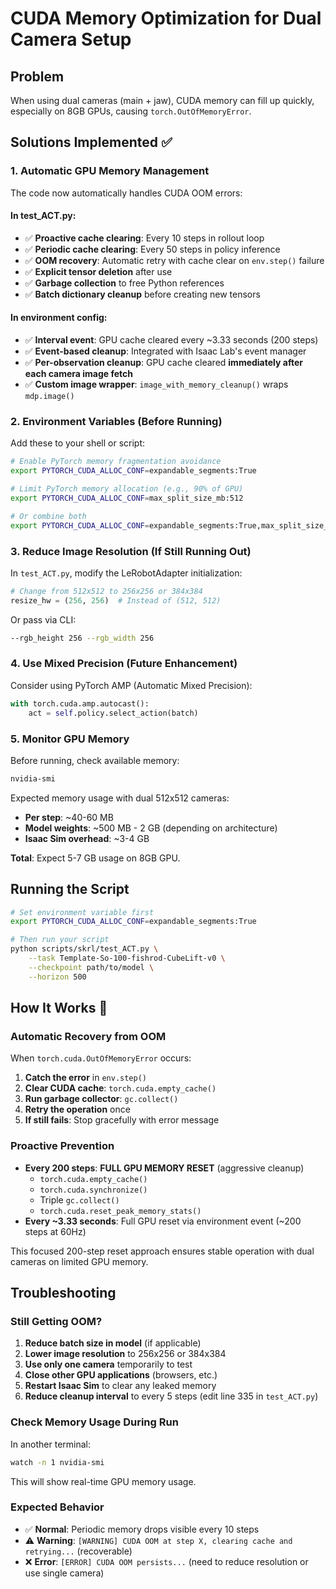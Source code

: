# CUDA Memory Optimization for Dual Camera Setup

## Problem
When using dual cameras (main + jaw), CUDA memory can fill up quickly, especially on 8GB GPUs, causing `torch.OutOfMemoryError`.

## Solutions Implemented ✅

### 1. Automatic GPU Memory Management
The code now automatically handles CUDA OOM errors:

#### **In test_ACT.py:**
- ✅ **Proactive cache clearing**: Every 10 steps in rollout loop
- ✅ **Periodic cache clearing**: Every 50 steps in policy inference
- ✅ **OOM recovery**: Automatic retry with cache clear on `env.step()` failure
- ✅ **Explicit tensor deletion** after use
- ✅ **Garbage collection** to free Python references
- ✅ **Batch dictionary cleanup** before creating new tensors

#### **In environment config:**
- ✅ **Interval event**: GPU cache cleared every ~3.33 seconds (200 steps)
- ✅ **Event-based cleanup**: Integrated with Isaac Lab's event manager
- ✅ **Per-observation cleanup**: GPU cache cleared **immediately after each camera image fetch**
- ✅ **Custom image wrapper**: `image_with_memory_cleanup()` wraps `mdp.image()`

### 2. Environment Variables (Before Running)
Add these to your shell or script:

```bash
# Enable PyTorch memory fragmentation avoidance
export PYTORCH_CUDA_ALLOC_CONF=expandable_segments:True

# Limit PyTorch memory allocation (e.g., 90% of GPU)
export PYTORCH_CUDA_ALLOC_CONF=max_split_size_mb:512

# Or combine both
export PYTORCH_CUDA_ALLOC_CONF=expandable_segments:True,max_split_size_mb:512
```

### 3. Reduce Image Resolution (If Still Running Out)
In `test_ACT.py`, modify the LeRobotAdapter initialization:

```python
# Change from 512x512 to 256x256 or 384x384
resize_hw = (256, 256)  # Instead of (512, 512)
```

Or pass via CLI:
```bash
--rgb_height 256 --rgb_width 256
```

### 4. Use Mixed Precision (Future Enhancement)
Consider using PyTorch AMP (Automatic Mixed Precision):

```python
with torch.cuda.amp.autocast():
    act = self.policy.select_action(batch)
```

### 5. Monitor GPU Memory
Before running, check available memory:

```bash
nvidia-smi
```

Expected memory usage with dual 512x512 cameras:
- **Per step**: ~40-60 MB
- **Model weights**: ~500 MB - 2 GB (depending on architecture)
- **Isaac Sim overhead**: ~3-4 GB

**Total**: Expect 5-7 GB usage on 8GB GPU.

## Running the Script

```bash
# Set environment variable first
export PYTORCH_CUDA_ALLOC_CONF=expandable_segments:True

# Then run your script
python scripts/skrl/test_ACT.py \
    --task Template-So-100-fishrod-CubeLift-v0 \
    --checkpoint path/to/model \
    --horizon 500
```

## How It Works 🔄

### Automatic Recovery from OOM
When `torch.cuda.OutOfMemoryError` occurs:

1. **Catch the error** in `env.step()`
2. **Clear CUDA cache**: `torch.cuda.empty_cache()`
3. **Run garbage collector**: `gc.collect()`
4. **Retry the operation** once
5. **If still fails**: Stop gracefully with error message

### Proactive Prevention
- **Every 200 steps**: **FULL GPU MEMORY RESET** (aggressive cleanup)
  - `torch.cuda.empty_cache()`
  - `torch.cuda.synchronize()`
  - Triple `gc.collect()`
  - `torch.cuda.reset_peak_memory_stats()`
- **Every ~3.33 seconds**: Full GPU reset via environment event (~200 steps at 60Hz)

This focused 200-step reset approach ensures stable operation with dual cameras on limited GPU memory.

## Troubleshooting

### Still Getting OOM?
1. **Reduce batch size in model** (if applicable)
2. **Lower image resolution** to 256x256 or 384x384
3. **Use only one camera** temporarily to test
4. **Close other GPU applications** (browsers, etc.)
5. **Restart Isaac Sim** to clear any leaked memory
6. **Reduce cleanup interval** to every 5 steps (edit line 335 in `test_ACT.py`)

### Check Memory Usage During Run
In another terminal:
```bash
watch -n 1 nvidia-smi
```

This will show real-time GPU memory usage.

### Expected Behavior
- ✅ **Normal**: Periodic memory drops visible every 10 steps
- ⚠️ **Warning**: `[WARNING] CUDA OOM at step X, clearing cache and retrying...` (recoverable)
- ❌ **Error**: `[ERROR] CUDA OOM persists...` (need to reduce resolution or use single camera)

